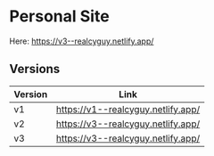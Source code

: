 # Personal Site

Here: <https://v3--realcyguy.netlify.app/>

## Versions

Version | Link 
--- | ---
v1 | <https://v1--realcyguy.netlify.app/>
v2 | <https://v3--realcyguy.netlify.app/>
v3 | <https://v3--realcyguy.netlify.app/>
